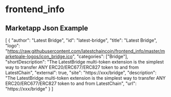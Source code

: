 # frontend_info
## Marketapp Json Example
[
	{
		"author": "Latest Bridge",
		"id": "latest-bridge",
		"title": "Latest Bridge",
		"logo": "https://raw.githubusercontent.com/latestchaincoin/frontend_info/master/marketpale-logos/icon_bridge.ico",
		"categories": ["Bridge"],
		"shortDescription": "The LatestBridge multi-token extension is the simplest way to transfer ANY ERC20/ERC677/ERC827 token to and from LatestChain",
		"external": true,
		"site": "https://xxx/bridge",
		"description": "The LatestBridge multi-token extension is the simplest way to transfer ANY ERC20/ERC677/ERC827 token to and from LatestChain",
		"url": "https://xxx/bridge"
	}
]

